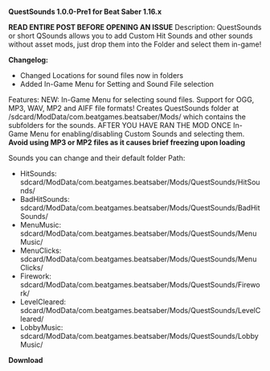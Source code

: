 __**QuestSounds 1.0.0-Pre1 for Beat Saber 1.16.x**__

**READ ENTIRE POST BEFORE OPENING AN ISSUE**
Description:
QuestSounds or short QSounds allows you to add Custom Hit Sounds and other sounds without asset mods, 
just drop them into the Folder and select them in-game!

__**Changelog:**__ 
- Changed Locations for sound files now in folders
- Added In-Game Menu for Setting and Sound File selection

Features:
  NEW: In-Game Menu for selecting sound files.
  Support for OGG, MP3, WAV, MP2 and AIFF file formats!
  Creates QuestSounds folder at /sdcard/ModData/com.beatgames.beatsaber/Mods/ 
  which contains the subfolders for the sounds.
  AFTER YOU HAVE RAN THE MOD ONCE
  In-Game Menu for enabling/disabling Custom Sounds and selecting them.
**Avoid using MP3 or MP2 files as it causes brief freezing upon loading**

Sounds you can change and their default folder Path:
-  HitSounds:        sdcard/ModData/com.beatgames.beatsaber/Mods/QuestSounds/HitSounds/
-  BadHitSounds:		sdcard/ModData/com.beatgames.beatsaber/Mods/QuestSounds/BadHitSounds/
-  MenuMusic:		sdcard/ModData/com.beatgames.beatsaber/Mods/QuestSounds/MenuMusic/
-  MenuClicks:		sdcard/ModData/com.beatgames.beatsaber/Mods/QuestSounds/MenuClicks/
-  Firework:         sdcard/ModData/com.beatgames.beatsaber/Mods/QuestSounds/Firework/
-  LevelCleared:		sdcard/ModData/com.beatgames.beatsaber/Mods/QuestSounds/LevelCleared/
-  LobbyMusic:		sdcard/ModData/com.beatgames.beatsaber/Mods/QuestSounds/LobbyMusic/

__**Download**__